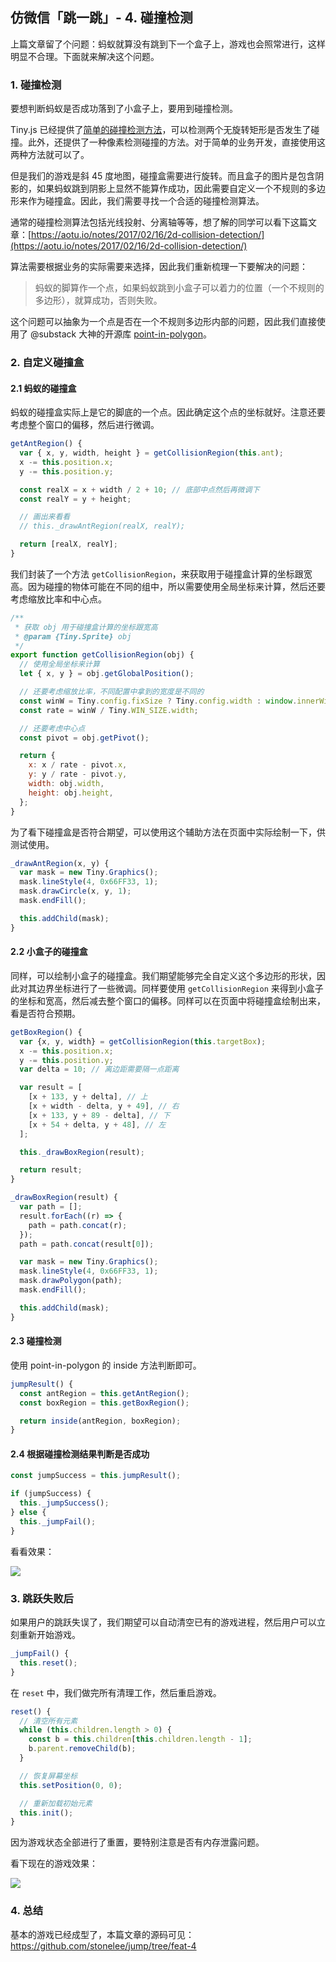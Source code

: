 ## 仿微信「跳一跳」- 4. 碰撞检测

上篇文章留了个问题：蚂蚁就算没有跳到下一个盒子上，游戏也会照常进行，这样明显不合理。下面就来解决这个问题。

### 1. 碰撞检测

要想判断蚂蚁是否成功落到了小盒子上，要用到碰撞检测。

Tiny.js 已经提供了[简单的碰撞检测方法](http://tinyjs.net/guide/advanced-decide.html)，可以检测两个无旋转矩形是否发生了碰撞。此外，还提供了一种像素检测碰撞的方法。对于简单的业务开发，直接使用这两种方法就可以了。

但是我们的游戏是斜 45 度地图，碰撞盒需要进行旋转。而且盒子的图片是包含阴影的，如果蚂蚁跳到阴影上显然不能算作成功，因此需要自定义一个不规则的多边形来作为碰撞盒。因此，我们需要寻找一个合适的碰撞检测算法。

通常的碰撞检测算法包括光线投射、分离轴等等，想了解的同学可以看下这篇文章：[https://aotu.io/notes/2017/02/16/2d-collision-detection/](https://aotu.io/notes/2017/02/16/2d-collision-detection/)

算法需要根据业务的实际需要来选择，因此我们重新梳理一下要解决的问题：

> 蚂蚁的脚算作一个点，如果蚂蚁跳到小盒子可以着力的位置（一个不规则的多边形），就算成功，否则失败。

这个问题可以抽象为一个点是否在一个不规则多边形内部的问题，因此我们直接使用了 @substack 大神的开源库 [point-in-polygon](https://github.com/substack/point-in-polygon)。

### 2. 自定义碰撞盒

#### 2.1 蚂蚁的碰撞盒

蚂蚁的碰撞盒实际上是它的脚底的一个点。因此确定这个点的坐标就好。注意还要考虑整个窗口的偏移，然后进行微调。

```js
getAntRegion() {
  var { x, y, width, height } = getCollisionRegion(this.ant);
  x -= this.position.x;
  y -= this.position.y;

  const realX = x + width / 2 + 10; // 底部中点然后再微调下
  const realY = y + height;

  // 画出来看看
  // this._drawAntRegion(realX, realY);

  return [realX, realY];
}
```

我们封装了一个方法 `getCollisionRegion`，来获取用于碰撞盒计算的坐标跟宽高。因为碰撞的物体可能在不同的组中，所以需要使用全局坐标来计算，然后还要考虑缩放比率和中心点。

```js
/**
 * 获取 obj 用于碰撞盒计算的坐标跟宽高
 * @param {Tiny.Sprite} obj
 */
export function getCollisionRegion(obj) {
  // 使用全局坐标来计算
  let { x, y } = obj.getGlobalPosition();

  // 还要考虑缩放比率，不同配置中拿到的宽度是不同的
  const winW = Tiny.config.fixSize ? Tiny.config.width : window.innerWidth;
  const rate = winW / Tiny.WIN_SIZE.width;

  // 还要考虑中心点
  const pivot = obj.getPivot();

  return {
    x: x / rate - pivot.x,
    y: y / rate - pivot.y,
    width: obj.width,
    height: obj.height,
  };
}
```

为了看下碰撞盒是否符合期望，可以使用这个辅助方法在页面中实际绘制一下，供测试使用。

```js
_drawAntRegion(x, y) {
  var mask = new Tiny.Graphics();
  mask.lineStyle(4, 0x66FF33, 1);
  mask.drawCircle(x, y, 1);
  mask.endFill();

  this.addChild(mask);
}
```

#### 2.2 小盒子的碰撞盒

同样，可以绘制小盒子的碰撞盒。我们期望能够完全自定义这个多边形的形状，因此对其边界坐标进行了一些微调。同样要使用 `getCollisionRegion` 来得到小盒子的坐标和宽高，然后减去整个窗口的偏移。同样可以在页面中将碰撞盒绘制出来，看是否符合预期。

```js
getBoxRegion() {
  var {x, y, width} = getCollisionRegion(this.targetBox);
  x -= this.position.x;
  y -= this.position.y;
  var delta = 10; // 离边距需要隔一点距离

  var result = [
    [x + 133, y + delta], // 上
    [x + width - delta, y + 49], // 右
    [x + 133, y + 89 - delta], // 下
    [x + 54 + delta, y + 48], // 左
  ];

  this._drawBoxRegion(result);

  return result;
}

_drawBoxRegion(result) {
  var path = [];
  result.forEach((r) => {
    path = path.concat(r);
  });
  path = path.concat(result[0]);

  var mask = new Tiny.Graphics();
  mask.lineStyle(4, 0x66FF33, 1);
  mask.drawPolygon(path);
  mask.endFill();

  this.addChild(mask);
}
```

#### 2.3 碰撞检测

使用 point-in-polygon 的 inside 方法判断即可。

```js
jumpResult() {
  const antRegion = this.getAntRegion();
  const boxRegion = this.getBoxRegion();

  return inside(antRegion, boxRegion);
}
```

#### 2.4 根据碰撞检测结果判断是否成功

```js
const jumpSuccess = this.jumpResult();

if (jumpSuccess) {
  this._jumpSuccess();
} else {
  this._jumpFail();
}
```

看看效果：

![](https://gw.alipayobjects.com/zos/rmsportal/BdWZBBPbJnTKiGnGiciH.gif)

### 3. 跳跃失败后

如果用户的跳跃失误了，我们期望可以自动清空已有的游戏进程，然后用户可以立刻重新开始游戏。

```js
_jumpFail() {
  this.reset();
}
```

在 `reset` 中，我们做完所有清理工作，然后重启游戏。

```js
reset() {
  // 清空所有元素
  while (this.children.length > 0) {
    const b = this.children[this.children.length - 1];
    b.parent.removeChild(b);
  }

  // 恢复屏幕坐标
  this.setPosition(0, 0);

  // 重新加载初始元素
  this.init();
}
```

因为游戏状态全部进行了重置，要特别注意是否有内存泄露问题。

看下现在的游戏效果：

![](https://gw.alipayobjects.com/zos/rmsportal/DTFWCkhSDXMYFkACibMa.gif)

### 4. 总结

基本的游戏已经成型了，本篇文章的源码可见：
https://github.com/stonelee/jump/tree/feat-4
